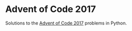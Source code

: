 # Advent of Code 2017

Solutions to the [Advent of Code 2017](http://adventofcode.com/2017) problems in Python.
